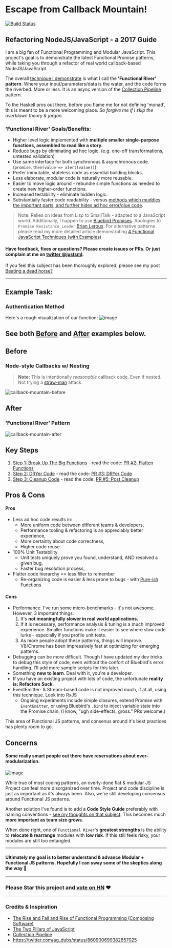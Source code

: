 # Escape from Callback Mountain!

[![Build Status](https://travis-ci.org/justsml/escape-from-callback-mountain.svg?branch=master)](https://travis-ci.org/justsml/escape-from-callback-mountain)

## Refactoring NodeJS/JavaScript - a 2017 Guide

I am a big fan of Functional Programming and Modular JavaScript. This project's goal is to demonstrate the latest Functional Promise patterns, while taking you through a refactor of real world callback-based NodeJS/JavaScript. 

The overall [technique I demonstrate](#after) is what I call the **'Functional River' pattern**. Where your input/parameters/data is the water, and the code forms the riverbed. More or less. 
It is an async version of the [Collection Pipeline](https://martinfowler.com/articles/collection-pipeline/) pattern.

To the Haskell pros out there, before you flame me for not defining 'monad', this is meant to be a more welcoming place.
_So forgive me if I skip the overblown theory & jargon._

### 'Functional River' Goals/Benefits:

* Higher level logic implemented with **multiple smaller single-purpose functions, assembled to read like a story.**
* Reduce bugs by eliminating ad hoc logic. (e.g. one-off transformations, untested validation)
* Use same interface for both synchronous & asynchronous code. (`promise.then(value => alert(value))`)
* Prefer immutable, stateless code as essential building blocks.
* Less elaborate, modular code is naturally more reusable.
* Easier to move logic around - rebundle simple functions as needed to create new higher-order functions.
* Increased testability - eliminate hidden logic.
* Substantially faster code readability - versus [methods which muddles the important parts, and further hides ad hoc error/glue code](https://github.com/justsml/escape-from-callback-mountain/wiki/Beating-a-dead-horse%3F).

> Note: Relies on ideas from Lisp to SmallTalk - adapted to a JavaScript world.
> Additionally, I happen to use [Bluebird Promises](http://bluebirdjs.com/docs/features.html). Apologies to `Promise Resistance Leader` [Brian Leroux](https://twitter.com/brianleroux). For alternative patterns please read my more detailed article demonstrating [4 Functional JavaScript Techniques (with Examples)](http://www.danlevy.net/2017/03/10/functional-javascript-composition/)

#### Have feedback, fixes or questions? Please create issues or PRs. Or just complain at me on [twitter @justsml](https://twitter.com/justsml).

If you feel this subject has been thoroughly explored, please see my post [Beating a dead horse?](https://github.com/justsml/escape-from-callback-mountain/wiki/Beating-a-dead-horse%3F)

----------

## Example Task:
### Authentication Method

Here's a rough visualization of our function:
![image](https://cloud.githubusercontent.com/assets/397632/26270285/fecd78ca-3cb6-11e7-9a3f-fbe327cec18b.png)

## See both [Before](#before) and [After](#after) examples below.

## Before
### Node-style Callbacks w/ Nesting

> **Note:** This is intentionally _reasonable_ callback code. Even if nested. Not trying a [straw-man](https://en.wikipedia.org/wiki/Straw_man) attack.

![callback-mountain-before](https://cloud.githubusercontent.com/assets/397632/25775652/5e49b444-3267-11e7-937c-8b786da9314a.png)

## After
### 'Functional River' Pattern
![callback-mountain-after](https://cloud.githubusercontent.com/assets/397632/25775651/5e499aae-3267-11e7-8f08-2150730189b4.png)

## Key Steps

1. [Step 1: Break Up The Big Functions](https://github.com/justsml/escape-from-callback-mountain/wiki/Step-1:-Break-Up-The-Big-Functions) - read the code: [PR #2: Flatten Functions](https://github.com/justsml/escape-from-callback-mountain/pull/2/files?diff=unified)
1. [Step 2: DRYer Code](https://github.com/justsml/escape-from-callback-mountain/wiki/Step-2:-DRYer-Code) - read the code: [PR #3: DRYer Code](https://github.com/justsml/escape-from-callback-mountain/pull/3/files?diff=unified)
1. [Step 3: Cleanup Code](https://github.com/justsml/escape-from-callback-mountain/wiki/Step-3:-Post-Cleanup) - read the code: [PR #5: Post Cleanup](https://github.com/justsml/escape-from-callback-mountain/pull/5/files?diff=unified)


## Pros & Cons

#### Pros

* Less ad hoc code results in:
  * More uniform code between different teams & developers,
  * Performance tooling & refactoring is an appreciably better experience,
  * More certainty about code correctness,
  * Higher code reuse.
* 100% Unit Testability
  * Unit tests uniquely prove you found, understand, AND resolved a given bug,
  * Faster bug resolution process,
* Flatter code hierarchy == less filler to remember
  * Re-organizing code is easier & less prone to bugs - with [Pure-ish Functions](https://en.wikipedia.org/wiki/Pure_function)


#### Cons

* Performance. I've run some micro-benchmarks - it's not awesome. However, 3 important things:
  1. It's **not meaningfully slower in real world applications.**
  1. If it is necessary, performance analysis & tuning is a much improved experience. Smaller functions make it easier to see where slow code lurks - especially if you profile unit tests.
  1. As more people adopt these patterns, things will improve. V8/Chrome has been impressively fast at optimizing for emerging patterns.
* Debugging can be more difficult. Though I have updated my dev tricks to debug this style of code, even without the confort of Bluebird's error handling. I'll add more sample scripts for this later.
* Something **new to learn**. Deal with it, you're a developer.
* If you have an existing project with lots of code, the unfortunate **reality is: Refactors Suck**.
* EventEmitter- & Stream-based code is not improved much, if at all, using this technique. Look into RxJS
  - Ongoing experiments include simple closures, extend Promise with `EventEmitter`, or using Bluebird's `.bind` to inject variable state into the Promise chain. (I know, "ugh side-effects, gross." PRs welcome.)

This area of Functional JS patterns, and consenus around it's best practices has plenty room to go.

## Concerns

#### Some really smart people out there have reservations about over-modularization.
![image](https://cloud.githubusercontent.com/assets/397632/25776158/12d0be56-3274-11e7-87c9-7dee8a5e4b09.png)

While true of most coding patterns, an overly-done flat & modular JS Project can feel more disorganized over time.
Project and code discipline is just as important as it's always been. Also, we're still developing consensus around Functional JS patterns. 

Another solution I've found is to add a **Code Style Guide** preferably with naming conventions - [see my thoughts on that subject](http://www.danlevy.net/2015/09/22/beautiful-engineering-models-and-data/).
This becomes much **more important as team size grows**.

When done right, one of `Functional River`'s **greatest strengths** is the ability to **relocate & rearrange** modules with **low risk**. If this still feels risky, your modules are still too entangled.

----------

#### Ultimately my goal is to better understand & advance Modular + Functional JS patterns. Hopefully I can sway some of the skeptics along the way :crossed_fingers:

-----------

### Please Star this project and [vote on HN](https://news.ycombinator.com/item?id=14675068) ❤️

-----------

### Credits & Inspiration
- [The Rise and Fall and Rise of Functional Programming (Composing Software)](https://medium.com/javascript-scene/the-rise-and-fall-and-rise-of-functional-programming-composable-software-c2d91b424c8c)
- [The Two Pillars of JavaScript](https://medium.com/javascript-scene/the-two-pillars-of-javascript-ee6f3281e7f3)
- [Collection Pipeline](https://martinfowler.com/articles/collection-pipeline/)
- https://twitter.com/ag_dubs/status/860900699382657025
